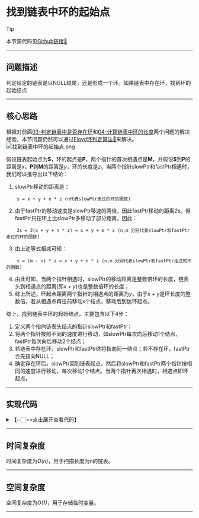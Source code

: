 # 找到链表中环的起始点

> [!Tip]
> 
> 本节源代码见[Github链接🔗](https://github.com/MaxSolider/leetcode-algorithm/blob/main/structure/src/main/java/org/example/linkedlist/exercises/FindBeginOfLoop.java)

---

## 问题描述
判定给定的链表是以NULL结尾，还是形成一个环。如果链表中存在环，找到环的起始结点

---

## 核心思路
根据对前面[03-判定链表中是否存在环](03-判定链表中是否存在环.md)和[04-计算链表中环的长度](04-计算链表中环的长度)两个问题的解决经验，本节问题仍然可以通过[Floyd环判定算法🔗](../基础算法/Floyd环判定算法.md)来解决。
![找到链表中环的起始点.png](https://s2.loli.net/2022/10/09/1GUwfDWm8dROZuj.png)

假设链表起始点为**S**，环的起点是**P**，两个指针的首次相遇点是**M**，并假设**S**到**P**的距离是*x*，**P**到**M**的距离是*y*，环的长度是*z*。当两个指针slowPtr和fastPtr相遇时，我们可以推导出以下结论：
1. slowPtr移动的距离是：
```
	s = x + y + n * z (n代表slowPtr走过的环的圈数)
```
2. 由于fastPtr的移动速度是slowPtr移速的两倍，因此fastPtr移动的距离*2s*。但fastPtr只在环上比slowPtr多移动了部分距离，因此：
```
	2s = 2(x + y + n * z) = x + y + m * z (n,m 分别代表slowPtr和fastPtr走过的环的圈数)
```
3. 由上述等式相减可知：
```
	s = (m - n) * z = x + y + n * z (n,m 分别代表slowPtr和fastPtr走过的环的圈数)
```
4. 由此可知，当两个指针相遇时，slowPtr的移动距离是整数倍环的长度，链表头到相遇点的距离(即*x + y*)也是整数倍环的长度；
5. 综上所述，环起点距离两个指针的相遇点的距离为*y*，由于*x + y*是环长度的整数倍，若从相遇点再往前移动*x*个结点，移动后到达环起点。

综上，找到链表中环的起始结点，主要包含以下4步：
1. 定义两个指向链表头结点的指针slowPtr和fastPtr；
2. 将两个指针按照不同的速度进行移动，如slowPtr每次向后移动1个结点，fastPtr每次向后移动2个结点；
3. 若链表中存在环，slowPtr和fastPtr终将指向同一结点；若不存在环，fastPtr会先指向NULL；
4. 确定存在环后，slowPtr回到链表起点，然后将slowPtr和fastPtr两个指针按相同的速度进行移动，每次移动1个结点。当两个指针再次相遇时，相遇点即环起点。

---

## 实现代码
<details> 
	<summary>【👉🏻>>点击展开查看代码】</summary> 
	<pre>
		<code>
/**  
 * 找到链表中环的起点  
 *  
 * @author: Max Solider  
 * @date: 2022/10/9 14:18  
 * @param headNode  
 * @return NormalListNode  
 */
 NormalListNode findBeginofLoop(NormalListNode headNode) {  
	if (headNode == null || headNode.getNext() == null) {  
		System.out.println("There is no loop in the linked list.");  
		return null;    }  
	// 判断是否存在环，找到首次相遇点  
	NormalListNode slowPtr = headNode, fastPtr = headNode;  
	boolean loopExists = false;  
	while (fastPtr.getNext() != null && fastPtr.getNext().getNext() != null) {  
		fastPtr = fastPtr.getNext().getNext();  
		slowPtr = slowPtr.getNext();  
		if (fastPtr == slowPtr) {  
			loopExists = true;  
			break;        }  
	}  
	if (!loopExists) {  
		System.out.println("There is no loop in the linked list.");  
		return null;    }  
	System.out.println("There is a loop in the linked list. The meeting node's value is :" + slowPtr.getData());  
	// 将slowPtr指向表头，然后两个指针按照相同速度向前移动，再次相遇点即环起点  
	slowPtr = headNode;  
	while (slowPtr != fastPtr) {  
		slowPtr = slowPtr.getNext();  
		fastPtr = fastPtr.getNext();  
	}  
	System.out.println("There begin node of loop is :" + slowPtr.getData());  
	return slowPtr;  
}
		</code>
	</pre>
</details>

---

## 时间复杂度
时间复杂度为*O(n)*，用于扫描长度为n的链表。

---

## 空间复杂度
空间复杂度为*O(1)*，用于存储临时变量。

---